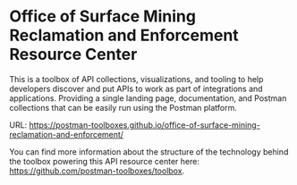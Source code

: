 # Office of Surface Mining Reclamation and Enforcement Resource Center
This is a toolbox of API collections, visualizations, and tooling to help developers discover and put APIs to work as part of integrations and applications. Providing a single landing page, documentation, and Postman collections that can be easily run using the Postman platform.

URL: https://postman-toolboxes.github.io/office-of-surface-mining-reclamation-and-enforcement/

You can find more information about the structure of the technology behind the toolbox powering this API resource center here: https://github.com/postman-toolboxes/toolbox.
